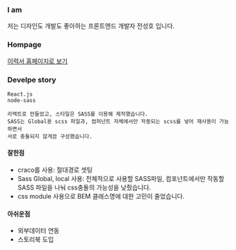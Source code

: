 ### I am

저는 디자인도 개발도 좋아하는 프론트엔드 개발자 전성호 입니다.

### Hompage

[이력서 홈페이지로 보기](http://ferrari219.github.io)

### Develpe story

```
React.js
node-sass

리액트로 만들었고, 스타일은 SASS를 이용해 제작했습니다.
SASS는 Global용 scss 파일과, 컴퍼넌트 자체에서만 작동되는 scss를 넣어 재사용이 가능하면서
서로 충돌되지 않게끔 구성했습니다.
```

#### 잘한점

-   craco를 사용: 절대경로 셋팅
-   Sass Global, local 사용: 전체적으로 사용할 SASS파일, 컴포넌트에서만 작동할 SASS 파일을 나눠 css충돌의 가능성을 낮췄습니다.
-   css module 사용으로 BEM 클래스명에 대한 고민이 줄었습니다.

#### 아쉬운점

-   외부데이터 연동
-   스토리북 도입
